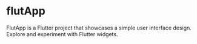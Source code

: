 # flutApp
FlutApp is a Flutter project that showcases a simple user interface design. Explore and experiment with Flutter widgets.
